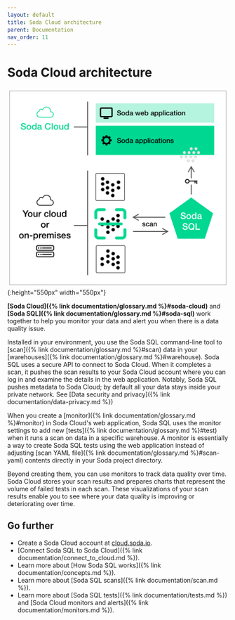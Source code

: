 ```yaml
---
layout: default
title: Soda Cloud architecture
parent: Documentation
nav_order: 11
---
```


# Soda Cloud architecture

![scan-anatomy](../assets/images/soda-cloud-arch.png){:height="550px" width="550px"}

**[Soda Cloud]({% link documentation/glossary.md %}#soda-cloud)** and **[Soda SQL]({% link documentation/glossary.md %}#soda-sql)** work together to help you monitor your data and alert you when there is a data quality issue. 

Installed in your environment, you use the Soda SQL command-line tool to [scan]({% link documentation/glossary.md %}#scan) data in your [warehouses]({% link documentation/glossary.md %}#warehouse). Soda SQL uses a secure API to connect to Soda Cloud. When it completes a scan, it pushes the scan results to your Soda Cloud account where you can log in and examine the details in the web application. Notably, Soda SQL pushes metadata to Soda Cloud; by default all your data stays inside your private network. See [Data security and privacy]({% link documentation/data-privacy.md %})

When you create a [monitor]({% link documentation/glossary.md %}#monitor) in Soda Cloud's web application, Soda SQL uses the monitor settings to add new [tests]({% link documentation/glossary.md %}#test) when it runs a scan on data in a specific warehouse. A monitor is essentially a way to create Soda SQL tests using the web application instead of adjusting [scan YAML file]({% link documentation/glossary.md %}#scan-yaml) contents directly in your Soda project directory.

Beyond creating them, you can use monitors to track data quality over time. Soda Cloud stores your scan results and prepares charts that represent the volume of failed tests in each scan. These visualizations of your scan results enable you to see where your data quality is improving or deteriorating over time.

## Go further

* Create a Soda Cloud account at [cloud.soda.io](https://cloud.soda.io/signup).
* [Connect Soda SQL to Soda Cloud]({% link documentation/connect_to_cloud.md %}).
* Learn more about [How Soda SQL works]({% link documentation/concepts.md %}).
* Learn more about [Soda SQL scans]({% link documentation/scan.md %}).
* Learn more about [Soda SQL tests]({% link documentation/tests.md %}) and [Soda Cloud monitors and alerts]({% link documentation/monitors.md %}).